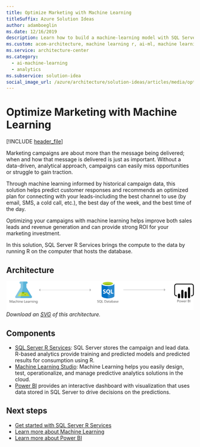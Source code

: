 ```yaml
---
title: Optimize Marketing with Machine Learning
titleSuffix: Azure Solution Ideas
author: adamboeglin
ms.date: 12/16/2019
description: Learn how to build a machine-learning model with SQL Server 2016 with R Services to optimize and manage marketing campaigns.
ms.custom: acom-architecture, machine learning r, ai-ml, machine learning in marketing, machine learning marketing, 'https://azure.microsoft.com/solutions/architecture/optimize-marketing-with-machine-learning/'
ms.service: architecture-center
ms.category:
  - ai-machine-learning
  - analytics
ms.subservice: solution-idea
social_image_url: /azure/architecture/solution-ideas/articles/media/optimize-marketing-with-machine-learning.png
---
```


# Optimize Marketing with Machine Learning

[!INCLUDE [header_file](../../../includes/sol-idea-header.md)]

Marketing campaigns are about more than the message being delivered; when and how that message is delivered is just as important. Without a data-driven, analytical approach, campaigns can easily miss opportunities or struggle to gain traction.

Through machine learning informed by historical campaign data, this solution helps predict customer responses and recommends an optimized plan for connecting with your leads-including the best channel to use (by email, SMS, a cold call, etc.), the best day of the week, and the best time of the day.

Optimizing your campaigns with machine learning helps improve both sales leads and revenue generation and can provide strong ROI for your marketing investment.

In this solution, SQL Server R Services brings the compute to the data by running R on the computer that hosts the database.

## Architecture

![Architecture Diagram](../media/optimize-marketing-with-machine-learning.png)
*Download an [SVG](../media/optimize-marketing-with-machine-learning.svg) of this architecture.*

## Components

* [SQL Server R Services](https://www.microsoft.com/sql-server/sql-server-r-services): SQL Server stores the campaign and lead data. R-based analytics provide training and predicted models and predicted results for consumption using R.
* [Machine Learning Studio](https://azure.microsoft.com/services/machine-learning-studio): Machine Learning helps you easily design, test, operationalize, and manage predictive analytics solutions in the cloud.
* [Power BI](https://powerbi.microsoft.com) provides an interactive dashboard with visualization that uses data stored in SQL Server to drive decisions on the predictions.

## Next steps

* [Get started with SQL Server R Services](https://www.microsoft.com/sql-server/sql-server-r-services)
* [Learn more about Machine Learning](/azure/machine-learning/overview-what-is-azure-ml)
* [Learn more about Power BI](https://powerbi.microsoft.com/documentation/powerbi-landing-page)
